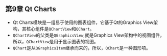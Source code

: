 ## 第9章 Qt Charts
- Qt Charts模块是一组易于使用的图表组件，它基于Qt的Graphics View架构，其核心组件是`QChartView`和`QChart`。
- `QChartView`的父类是`QGraphicsView`,就是Graphics View架构中的视图组件，所以，`QChartView`是用于显示图表的视图。
- `QChart`是从`QGraphicsItem`继承而来的，所以，`QChart`是一种图形项。
